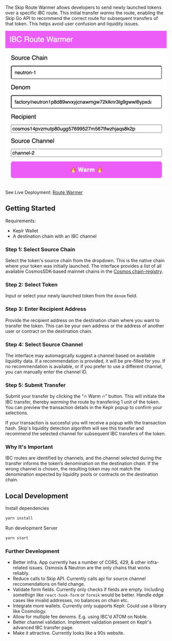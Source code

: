 The Skip Route Warmer allows developers to send newly launched tokens over a specific IBC route. This initial transfer *warms* the route, enabling the Skip Go API to recommend the correct route for subsequent transfers of that token. This helps avoid user confusion and liquidity issues.

![Warmer](./public/ui.png)

See Live Deployment: [Route Warmer](https://enchanting-pothos-10882b.netlify.app)

## Getting Started

Requirements:
- Keplr Wallet
- A destination chain with an IBC channel

### Step 1: Select Source Chain
Select the token's source chain from the dropdown. This is the native chain where your token was initially launched. The interface provides a list of all available CosmosSDK-based mainnet chains in the [Cosmos chain-registry](https://github.com/cosmos/chain-registry).

### Step 2: Select Token
Input or select your newly launched token from the `denom` field.

### Step 3: Enter Recipient Address
Provide the recipient address on the destination chain where you want to transfer the token. This can be your own address or the address of another user or contract on the destination chain. 

### Step 4: Select Source Channel
The interface may automagically suggest a channel based on available liquidity data. If a recommendation is provided, it will be pre-filled for you. If no recommendation is available, or if you prefer to use a different channel, you can manually enter the channel ID.

### Step 5: Submit Transfer
Submit your transfer by clicking the “🔥 Warm ️‍🔥” button. This will initiate the IBC transfer, thereby  *warming* the route by transfering 1 unit of the token. You can preview the transaction details in the Keplr popup to confirm your selections. 

If your transaction is succesful you will receive a popup with the transaction hash. Skip's liquidity detection algorithm will see this transfer and recommend the selected channel for subsequent IBC transfers of the token.

### Why It's Important
IBC routes are identified by channels, and the channel selected during the transfer informs the token’s denomination on the destination chain. If the wrong channel is chosen, the resulting token may not match the denomination expected by liquidity pools or contracts on the destination chain. 
 
## Local Development

Install dependencies

```bash
yarn install
```

Run development Server
```bash
yarn start
```

### Further Development
- Better infra. App currently has a number of CORS, 429, & other infra-related issues. Osmosis & Neutron are the only chains that works reliably. 
- Reduce calls to Skip API. Currently calls api for source channel reccomendations on field change.
- Validate form fields. Currently only checks if fields are empty. Including somethign like `react-hook-form` or `formik` would be better. Handle edge cases like invalid addresses, no balances on chain etc. 
- Integrate more wallets. Currently only supports Keplr. Could use a library like Cosmology. 
- Allow for multiple fee denoms. E.g. using IBC'd ATOM on Noble. 
- Better channel validation. Implement validation present on Keplr's advanced IBC transfer page. 
- Make it attractive. Currently looks like a 90s website.